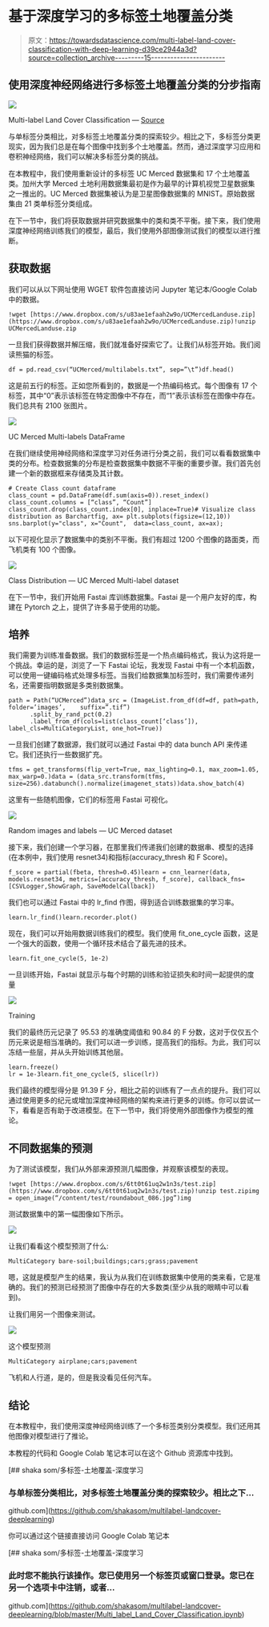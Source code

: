 # 基于深度学习的多标签土地覆盖分类

> 原文：<https://towardsdatascience.com/multi-label-land-cover-classification-with-deep-learning-d39ce2944a3d?source=collection_archive---------15----------------------->

## 使用深度神经网络进行多标签土地覆盖分类的分步指南

![](img/7f6caea68e6562cecb3a8f2ec6df0e07.png)

Multi-label Land Cover Classification — [Source](https://semiautomaticclassificationmanual.readthedocs.io/en/latest/remote_sensing.html)

与单标签分类相比，对多标签土地覆盖分类的探索较少。相比之下，多标签分类更现实，因为我们总是在每个图像中找到多个土地覆盖。然而，通过深度学习应用和卷积神经网络，我们可以解决多标签分类的挑战。

在本教程中，我们使用重新设计的多标签 UC Merced 数据集和 17 个土地覆盖类。加州大学 Merced 土地利用数据集最初是作为最早的计算机视觉卫星数据集之一推出的。UC Merced 数据集被认为是卫星图像数据集的 MNIST。原始数据集由 21 类单标签分类组成。

在下一节中，我们将获取数据并研究数据集中的类和类不平衡。接下来，我们使用深度神经网络训练我们的模型，最后，我们使用外部图像测试我们的模型以进行推断。

## 获取数据

我们可以从以下网址使用 WGET 软件包直接访问 Jupyter 笔记本/Google Colab 中的数据。

```
!wget [https://www.dropbox.com/s/u83ae1efaah2w9o/UCMercedLanduse.zip](https://www.dropbox.com/s/u83ae1efaah2w9o/UCMercedLanduse.zip)!unzip UCMercedLanduse.zip
```

一旦我们获得数据并解压缩，我们就准备好探索它了。让我们从标签开始。我们阅读熊猫的标签。

```
df = pd.read_csv(“UCMerced/multilabels.txt”, sep=”\t”)df.head()
```

这是前五行的标签。正如您所看到的，数据是一个热编码格式。每个图像有 17 个标签，其中“0”表示该标签在特定图像中不存在，而“1”表示该标签在图像中存在。我们总共有 2100 张图片。

![](img/8c19c7890030cfff5cb4b9391439918e.png)

UC Merced Multi-labels DataFrame

在我们继续使用神经网络和深度学习对任务进行分类之前，我们可以看看数据集中类的分布。检查数据集的分布是检查数据集中数据不平衡的重要步骤。我们首先创建一个新的数据框来存储类及其计数。

```
# Create Class count dataframe
class_count = pd.DataFrame(df.sum(axis=0)).reset_index()
class_count.columns = [“class”, “Count”]
class_count.drop(class_count.index[0], inplace=True)# Visualize class distribution as Barchartfig, ax= plt.subplots(figsize=(12,10))
sns.barplot(y="class", x="Count",  data=class_count, ax=ax);
```

以下可视化显示了数据集中的类别不平衡。我们有超过 1200 个图像的路面类，而飞机类有 100 个图像。

![](img/0c65816f7a27cf9cfa2c188cc070a4b8.png)

Class Distribution — UC Merced Multi-label dataset

在下一节中，我们开始用 Fastai 库训练数据集。Fastai 是一个用户友好的库，构建在 Pytorch 之上，提供了许多易于使用的功能。

## 培养

我们需要为训练准备数据。我们的数据标签是一个热点编码格式，我认为这将是一个挑战。幸运的是，浏览了一下 Fastai 论坛，我发现 Fastai 中有一个本机函数，可以使用一键编码格式处理多标签。当我们给数据集加标签时，我们需要传递列名，还需要指明数据是多类别数据集。

```
path = Path(“UCMerced”)data_src = (ImageList.from_df(df=df, path=path, folder=’images’,    suffix=”.tif”)
      .split_by_rand_pct(0.2)
      .label_from_df(cols=list(class_count[‘class’]),  label_cls=MultiCategoryList, one_hot=True))
```

一旦我们创建了数据源，我们就可以通过 Fastai 中的 data bunch API 来传递它。我们还执行一些数据扩充。

```
tfms = get_transforms(flip_vert=True, max_lighting=0.1, max_zoom=1.05, max_warp=0.)data = (data_src.transform(tfms, size=256).databunch().normalize(imagenet_stats))data.show_batch(4)
```

这里有一些随机图像，它们的标签用 Fastai 可视化。

![](img/099102cd02ffe2b8fb45b59a8f9a6a2e.png)

Random images and labels — UC Merced dataset

接下来，我们创建一个学习器，在那里我们传递我们创建的数据串、模型的选择(在本例中，我们使用 resnet34)和指标(accuracy_thresh 和 F Score)。

```
f_score = partial(fbeta, thresh=0.45)learn = cnn_learner(data, models.resnet34, metrics=[accuracy_thresh, f_score], callback_fns=[CSVLogger,ShowGraph, SaveModelCallback])
```

我们也可以通过 Fastai 中的 lr_find 作图，得到适合训练数据集的学习率。

```
learn.lr_find()learn.recorder.plot()
```

现在，我们可以开始用数据训练我们的模型。我们使用 fit_one_cycle 函数，这是一个强大的函数，使用一个循环技术结合了最先进的技术。

```
learn.fit_one_cycle(5, 1e-2)
```

一旦训练开始，Fastai 就显示与每个时期的训练和验证损失和时间一起提供的度量

![](img/1c7fb5410b2fb05ee884bd52590ba56d.png)

Training

我们的最终历元记录了 95.53 的准确度阈值和 90.84 的 F 分数，这对于仅仅五个历元来说是相当准确的。我们可以进一步训练，提高我们的指标。为此，我们可以冻结一些层，并从头开始训练其他层。

```
learn.freeze()
lr = 1e-3learn.fit_one_cycle(5, slice(lr))
```

我们最终的模型得分是 91.39 F 分，相比之前的训练有了一点点的提升。我们可以通过使用更多的纪元或增加深度神经网络的架构来进行更多的训练。你可以尝试一下，看看是否有助于改进模型。在下一节中，我们将使用外部图像作为模型的推论。

## 不同数据集的预测

为了测试该模型，我们从外部来源预测几幅图像，并观察该模型的表现。

```
!wget [https://www.dropbox.com/s/6tt0t61uq2w1n3s/test.zip](https://www.dropbox.com/s/6tt0t61uq2w1n3s/test.zip)!unzip test.zipimg = open_image(“/content/test/roundabout_086.jpg”)img
```

测试数据集中的第一幅图像如下所示。

![](img/0dd20cd3c63b93f1eeb9551186dbcd54.png)

让我们看看这个模型预测了什么:

```
MultiCategory bare-soil;buildings;cars;grass;pavement
```

嗯，这就是模型产生的结果，我认为从我们在训练数据集中使用的类来看，它是准确的。我们的预测已经预测了图像中存在的大多数类(至少从我的眼睛中可以看到)。

让我们用另一个图像来测试。

![](img/0720190b754e48bbb0d5fa4dec617ef0.png)

这个模型预测

```
MultiCategory airplane;cars;pavement
```

飞机和人行道，是的，但是我没看见任何汽车。

## 结论

在本教程中，我们使用深度神经网络训练了一个多标签类别分类模型。我们还用其他图像对模型进行了推论。

本教程的代码和 Google Colab 笔记本可以在这个 Github 资源库中找到。

[](https://github.com/shakasom/multilabel-landcover-deeplearning) [## shaka som/多标签-土地覆盖-深度学习

### 与单标签分类相比，对多标签土地覆盖分类的探索较少。相比之下…

github.com](https://github.com/shakasom/multilabel-landcover-deeplearning) 

你可以通过这个链接直接访问 Google Colab 笔记本

[](https://github.com/shakasom/multilabel-landcover-deeplearning/blob/master/Multi_label_Land_Cover_Classification.ipynb) [## shaka som/多标签-土地覆盖-深度学习

### 此时您不能执行该操作。您已使用另一个标签页或窗口登录。您已在另一个选项卡中注销，或者…

github.com](https://github.com/shakasom/multilabel-landcover-deeplearning/blob/master/Multi_label_Land_Cover_Classification.ipynb)